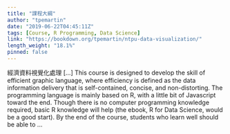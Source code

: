 ```yaml
---
title: "課程大綱"
author: "tpemartin"
date: "2019-06-22T04:45:11Z"
tags: [Course, R Programming, Data Science]
link: "https://bookdown.org/tpemartin/ntpu-data-visualization/"
length_weight: "18.1%"
pinned: false
---
```


經濟資料視覺化處理 [...] This course is designed to develop the skill of efficient graphic language, where efficiency is defined as the data information delivery that is self-contained, concise, and non-distorting. The programming language is mainly based on R, with a little bit of Javascript toward the end. Though there is no computer programming knowledge required, basic R knowledge will help (the ebook, R for Data Science, would be a good start). By the end of the course, students who learn well should be able to ...
